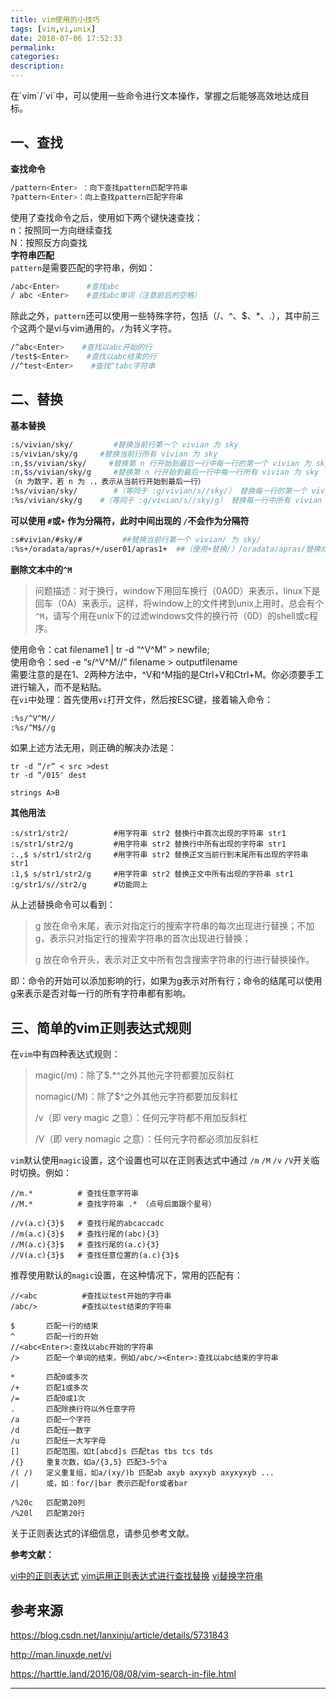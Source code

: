 ```yaml
---
title: vim使用的小技巧
tags: [vim,vi,unix]
date: 2018-07-06 17:52:33
permalink:
categories:
description:
---
```

<p class="description">在`vim`/`vi`中，可以使用一些命令进行文本操作，掌握之后能够高效地达成目标。</p>

<!-- more -->

## 一、查找      

**查找命令**          

```bash
/pattern<Enter> ：向下查找pattern匹配字符串     
?pattern<Enter>：向上查找pattern匹配字符串     
```

使用了查找命令之后，使用如下两个键快速查找：     
n：按照同一方向继续查找     
N：按照反方向查找     
**字符串匹配**          
`pattern`是需要匹配的字符串，例如： 

```bash
/abc<Enter>      #查找abc
/ abc <Enter>    #查找abc单词（注意前后的空格） 
```

除此之外，`pattern`还可以使用一些特殊字符，包括（/、^、$、*、.），其中前三个这两个是vi与vim通用的，`/`为转义字符。 

```bash
/^abc<Enter>    #查找以abc开始的行 
/test$<Enter>    #查找以abc结束的行 
//^test<Enter>    #查找^tabc字符串
```

## 二、替换     

**基本替换**      

```bash
:s/vivian/sky/         #替换当前行第一个 vivian 为 sky
:s/vivian/sky/g     #替换当前行所有 vivian 为 sky
:n,$s/vivian/sky/     #替换第 n 行开始到最后一行中每一行的第一个 vivian 为 sky
:n,$s/vivian/sky/g     #替换第 n 行开始到最后一行中每一行所有 vivian 为 sky
（n 为数字，若 n 为 .，表示从当前行开始到最后一行）
:%s/vivian/sky/        #（等同于 :g/vivian/s//sky/） 替换每一行的第一个 vivian 为 sky
:%s/vivian/sky/g    #（等同于 :g/vivian/s//sky/g） 替换每一行中所有 vivian 为 sky
```

 **可以使用 `#`或`+` 作为分隔符，此时中间出现的 `/`不会作为分隔符**      

```bash
:s#vivian/#sky/#         ##替换当前行第一个 vivian/ 为 sky/
:%s+/oradata/apras/+/user01/apras1+  ##（使用+替换/）/oradata/apras/替换成/user01/apras1/
```

**删除文本中的`^M`**      

> 问题描述：对于换行，window下用回车换行（0A0D）来表示，linux下是回车（0A）来表示。这样，将window上的文件拷到unix上用时，总会有个`^M`，请写个用在unix下的过滤windows文件的换行符（0D）的shell或c程序。     

使用命令：cat filename1 | tr -d “^V^M” > newfile;     
使用命令：sed -e “s/^V^M//” filename > outputfilename     
需要注意的是在1、2两种方法中，^V和^M指的是Ctrl+V和Ctrl+M。你必须要手工进行输入，而不是粘贴。     
在`vi`中处理：首先使用`vi`打开文件，然后按ESC键，接着输入命令：

```bash
:%s/^V^M//
:%s/^M$//g
```

如果上述方法无用，则正确的解决办法是：

```
tr -d “/r” < src >dest
tr -d “/015″ dest

strings A>B
```

**其他用法**      

```
:s/str1/str2/          #用字符串 str2 替换行中首次出现的字符串 str1
:s/str1/str2/g         #用字符串 str2 替换行中所有出现的字符串 str1
:.,$ s/str1/str2/g     #用字符串 str2 替换正文当前行到末尾所有出现的字符串 str1
:1,$ s/str1/str2/g     #用字符串 str2 替换正文中所有出现的字符串 str1
:g/str1/s//str2/g      #功能同上
```

从上述替换命令可以看到：    

> g 放在命令末尾，表示对指定行的搜索字符串的每次出现进行替换；不加 g，表示只对指定行的搜索字符串的首次出现进行替换；     
>
> g 放在命令开头，表示对正文中所有包含搜索字符串的行进行替换操作。     

即：命令的开始可以添加影响的行，如果为g表示对所有行；命令的结尾可以使用g来表示是否对每一行的所有字符串都有影响。     

## 三、简单的vim正则表达式规则

在`vim`中有四种表达式规则：     

> magic(/m)：除了$.*^之外其他元字符都要加反斜杠     
>
> nomagic(/M)：除了$^之外其他元字符都要加反斜杠     
>
> /v（即 very magic 之意）：任何元字符都不用加反斜杠     
>
> /V（即 very nomagic 之意）：任何元字符都必须加反斜杠     

`vim`默认使用`magic`设置，这个设置也可以在正则表达式中通过 `/m` `/M` `/v` `/V`开关临时切换。例如： 

```
//m.*          # 查找任意字符串
//M.*          # 查找字符串 .* （点号后面跟个星号）

//v(a.c){3}$   # 查找行尾的abcaccadc
//m(a.c){3}$   # 查找行尾的(abc){3}
//M(a.c){3}$   # 查找行尾的(a.c){3}
//V(a.c){3}$   # 查找任意位置的(a.c){3}$
```

推荐使用默认的`magic`设置，在这种情况下，常用的匹配有：

```
//<abc          #查找以test开始的字符串
/abc/>          #查找以test结束的字符串

$       匹配一行的结束
^       匹配一行的开始
//<abc<Enter>:查找以abc开始的字符串
/>      匹配一个单词的结束，例如/abc/><Enter>:查找以abc结束的字符串

*       匹配0或多次
/+      匹配1或多次
/=      匹配0或1次
.       匹配除换行符以外任意字符
/a      匹配一个字符
/d      匹配任一数字
/u      匹配任一大写字母
[]      匹配范围，如t[abcd]s 匹配tas tbs tcs tds
/{}     重复次数，如a/{3,5} 匹配3~5个a
/( /)   定义重复组，如a/(xy/)b 匹配ab axyb axyxyb axyxyxyb ...
/|      或，如：for/|bar 表示匹配for或者bar

/%20c   匹配第20列
/%20l   匹配第20行
```

关于正则表达式的详细信息，请参见参考文献。

**参考文献：**  

[vi中的正则表达式](http://tech.idv2.com/2008/07/08/vim-regexp/)   [vim运用正则表达式进行查找替换](http://blog.chinaunix.net/u1/34252/showart_1075923.html)   [vi替换字符串](http://blog.csdn.net/aldenphy/archive/2009/03/24/4019486.aspx) 

## 参考来源

https://blog.csdn.net/lanxinju/article/details/5731843

http://man.linuxde.net/vi

https://harttle.land/2016/08/08/vim-search-in-file.html

<hr />